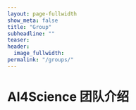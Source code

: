 ```yaml
---
layout: page-fullwidth
show_meta: false
title: "Group"
subheadline: ""
teaser:
header:
  image_fullwidth:
permalink: "/groups/"
---
```



# AI4Science 团队介绍

<script src="../assets/js/group_gen.js">